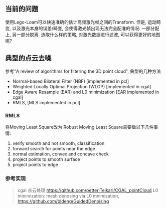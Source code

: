 ## 当前的问题
使用Lego-Loam可以快速准确的估计高频激光帧之间的Transform.
但是, 运动畸变, 以及激光本身的误差/畸变, 会使得激光帧出现无法完全配准的情况:
一部分配上, 另一部分脱离.
选取什么样的策略, 对激光数据进行滤波, 可以获得更好的地图呢?

## 典型的点云去噪
参考"A review of algorithms for filtering the 3D point cloud", 典型的几种方法
* Normal-based Bilateral Filter (NBF)  [implemented in pcl]
* Weighted Locally Optimal Projection (WLOP) [implemented in cgal]
* Edge Aware Resample (EAR) and L0 minimization [EAR implemented in cgal]
* RMLS, [MLS implemented in pcl]

### RMLS
将Moving Least Square改为 Robust Moving Least Square需要做以下几件事情:
1. verify smooth and not smooth, classification
2. forward search for points near the edge
3. normal estimation, convex and concave check
4. project points to smooth surface
5. project points to edge

### 参考实现
> cgal 点云处理 https://github.com/petteriTeikari/CGAL_pointCloud
> L0 minimization: mesh denosing via L0 mnimization, https://github.com/bldeng/GuidedDenoising